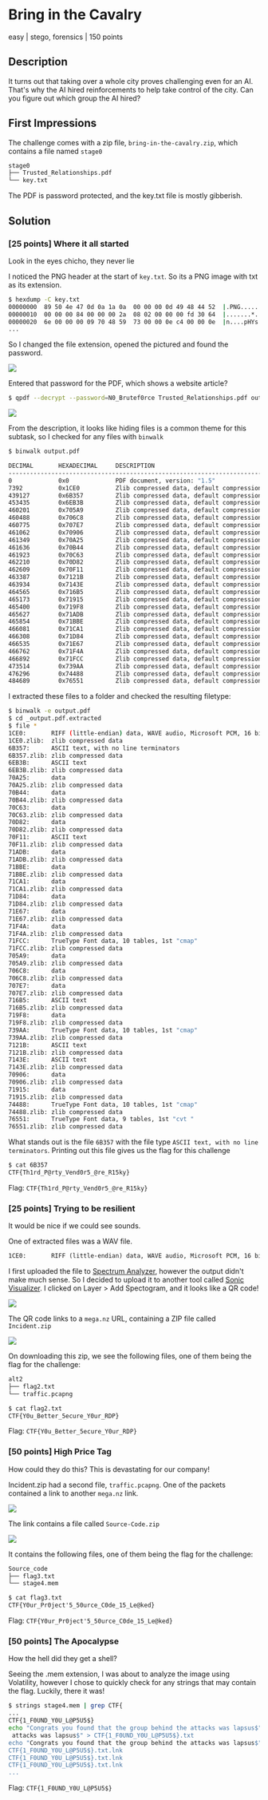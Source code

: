 # Bring in the Cavalry
easy | stego, forensics | 150 points

## Description
It turns out that taking over a whole city proves challenging even for an AI.
That's why the AI hired reinforcements to help take control of the city.
Can you figure out which group the AI hired? 

## First Impressions

The challenge comes with a zip file, `bring-in-the-cavalry.zip`, which contains a file named `stage0`

```txt
stage0
├── Trusted_Relationships.pdf
└── key.txt
```

The PDF is password protected, and the key.txt file is mostly gibberish.

## Solution

### [25 points] Where it all started
Look in the eyes chicho, they never lie

I noticed the PNG header at the start of `key.txt`. So its a PNG image with txt as its extension. 

```bash
$ hexdump -C key.txt
00000000  89 50 4e 47 0d 0a 1a 0a  00 00 00 0d 49 48 44 52  |.PNG........IHDR|
00000010  00 00 00 84 00 00 00 2a  08 02 00 00 00 fd 30 64  |.......*.....�0d|
00000020  6e 00 00 00 09 70 48 59  73 00 00 0e c4 00 00 0e  |n....pHYs...�...|
...
```

So I changed the file extension, opened the pictured and found the password.

![](images/bitc-1-password.png)

Entered that password for the PDF, which shows a website article?

```bash
$ qpdf --decrypt --password=N0_Brutef0rce Trusted_Relationships.pdf output.pdf
```

![](images/bitc-1-pdf.png)

From the description, it looks like hiding files is a common theme for this subtask, so I checked for any files with `binwalk`

```bash
$ binwalk output.pdf

DECIMAL       HEXADECIMAL     DESCRIPTION
--------------------------------------------------------------------------------
0             0x0             PDF document, version: "1.5"
7392          0x1CE0          Zlib compressed data, default compression
439127        0x6B357         Zlib compressed data, default compression
453435        0x6EB3B         Zlib compressed data, default compression
460201        0x705A9         Zlib compressed data, default compression
460488        0x706C8         Zlib compressed data, default compression
460775        0x707E7         Zlib compressed data, default compression
461062        0x70906         Zlib compressed data, default compression
461349        0x70A25         Zlib compressed data, default compression
461636        0x70B44         Zlib compressed data, default compression
461923        0x70C63         Zlib compressed data, default compression
462210        0x70D82         Zlib compressed data, default compression
462609        0x70F11         Zlib compressed data, default compression
463387        0x7121B         Zlib compressed data, default compression
463934        0x7143E         Zlib compressed data, default compression
464565        0x716B5         Zlib compressed data, default compression
465173        0x71915         Zlib compressed data, default compression
465400        0x719F8         Zlib compressed data, default compression
465627        0x71ADB         Zlib compressed data, default compression
465854        0x71BBE         Zlib compressed data, default compression
466081        0x71CA1         Zlib compressed data, default compression
466308        0x71D84         Zlib compressed data, default compression
466535        0x71E67         Zlib compressed data, default compression
466762        0x71F4A         Zlib compressed data, default compression
466892        0x71FCC         Zlib compressed data, default compression
473514        0x739AA         Zlib compressed data, default compression
476296        0x74488         Zlib compressed data, default compression
484689        0x76551         Zlib compressed data, default compression
```

I extracted these files to a folder and checked the resulting filetype:

```bash
$ binwalk -e output.pdf
$ cd _output.pdf.extracted
$ file *
1CE0:       RIFF (little-endian) data, WAVE audio, Microsoft PCM, 16 bit, mono 44100 Hz
1CE0.zlib:  zlib compressed data
6B357:      ASCII text, with no line terminators
6B357.zlib: zlib compressed data
6EB3B:      ASCII text
6EB3B.zlib: zlib compressed data
70A25:      data
70A25.zlib: zlib compressed data
70B44:      data
70B44.zlib: zlib compressed data
70C63:      data
70C63.zlib: zlib compressed data
70D82:      data
70D82.zlib: zlib compressed data
70F11:      ASCII text
70F11.zlib: zlib compressed data
71ADB:      data
71ADB.zlib: zlib compressed data
71BBE:      data
71BBE.zlib: zlib compressed data
71CA1:      data
71CA1.zlib: zlib compressed data
71D84:      data
71D84.zlib: zlib compressed data
71E67:      data
71E67.zlib: zlib compressed data
71F4A:      data
71F4A.zlib: zlib compressed data
71FCC:      TrueType Font data, 10 tables, 1st "cmap"
71FCC.zlib: zlib compressed data
705A9:      data
705A9.zlib: zlib compressed data
706C8:      data
706C8.zlib: zlib compressed data
707E7:      data
707E7.zlib: zlib compressed data
716B5:      ASCII text
716B5.zlib: zlib compressed data
719F8:      data
719F8.zlib: zlib compressed data
739AA:      TrueType Font data, 10 tables, 1st "cmap"
739AA.zlib: zlib compressed data
7121B:      ASCII text
7121B.zlib: zlib compressed data
7143E:      ASCII text
7143E.zlib: zlib compressed data
70906:      data
70906.zlib: zlib compressed data
71915:      data
71915.zlib: zlib compressed data
74488:      TrueType Font data, 10 tables, 1st "cmap"
74488.zlib: zlib compressed data
76551:      TrueType Font data, 9 tables, 1st "cvt "
76551.zlib: zlib compressed data
```

What stands out is the file `6B357` with the file type `ASCII text, with no line terminators`. Printing out this file gives us the flag for this challenge

```bash
$ cat 6B357
CTF{Th1rd_P@rty_Vend0r5_@re_R15ky}
```

Flag: `CTF{Th1rd_P@rty_Vend0r5_@re_R15ky}`

### [25 points] Trying to be resilient
It would be nice if we could see sounds.

One of extracted files was a WAV file.

```txt
1CE0:       RIFF (little-endian) data, WAVE audio, Microsoft PCM, 16 bit, mono 44100 Hz
```

I first uploaded the file to [Spectrum Analyzer](https://academo.org/demos/spectrum-analyzer/), however the output didn't make much sense. So I decided to upload it to another tool called [Sonic Visualizer](https://www.sonicvisualiser.org). I clicked on Layer > Add Spectogram, and it looks like a QR code!

![](images/bitc-2-qr.png)

The QR code links to a `mega.nz` URL, containing a ZIP file called `Incident.zip`

![](images/bitc-2-zip.png)

On downloading this zip, we see the following files, one of them being the flag for the challenge:

```txt
alt2
├── flag2.txt
└── traffic.pcapng
```

```bash
$ cat flag2.txt
CTF{Y0u_Better_5ecure_Y0ur_RDP}
```

Flag: `CTF{Y0u_Better_5ecure_Y0ur_RDP}`


### [50 points] High Price Tag
How could they do this? This is devastating for our company!

Incident.zip had a second file, `traffic.pcapng`. One of the packets contained a link to another `mega.nz` link.

![](images/bitc-3-pcap.png)

The link contains a file called `Source-Code.zip`

![](images/bitc-3-zip.png)

It contains the following files, one of them being the flag for the challenge:

```txt
Source_code
├── flag3.txt
└── stage4.mem
```

```txt
$ cat flag3.txt
CTF{Y0ur_Pr0ject'5_50urce_C0de_15_Le@ked}
```

Flag: `CTF{Y0ur_Pr0ject'5_50urce_C0de_15_Le@ked}`


### [50 points] The Apocalypse
How the hell did they get a shell?

Seeing the .mem extension, I was about to analyze the image using Volatility, however I chose to quickly check for any strings that may contain the flag. Luckily, there it was!

```bash
$ strings stage4.mem | grep CTF{
...
CTF{1_F0UND_Y0U_L@P5U5$}
echo "Congrats you found that the group behind the attacks was lapsus$" > CTF{1_F0UND_Y0U_L@P5U5$}.txt
 attacks was lapsus$" > CTF{1_F0UND_Y0U_L@P5U5$}.txt
echo "Congrats you found that the group behind the attacks was lapsus$" > CTF{1_F0UND_Y0U_L@P5U5$}.txt
CTF{1_F0UND_Y0U_L@P5U5$}.txt.lnk
CTF{1_F0UND_Y0U_L@P5U5$}.txt.lnk
CTF{1_F0UND_Y0U_L@P5U5$}.txt.lnk
...
```

Flag: `CTF{1_F0UND_Y0U_L@P5U5$}`
